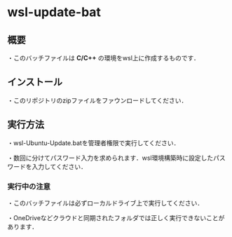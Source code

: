# wsl-update-bat
## 概要
・このバッチファイルは **C/C++** の環境をwsl上に作成するものです．


## インストール

・このリポジトリのzipファイルをファウンロードしてください．

## 実行方法

・wsl-Ubuntu-Update.batを管理者権限で実行してください．

・数回に分けてパスワード入力を求められます．wsl環境構築時に設定したパスワードを入力してください．

### 実行中の注意
・このバッチファイルは必ずローカルドライブ上で実行してください．

・OneDriveなどクラウドと同期されたフォルダでは正しく実行できないことがあります．
